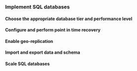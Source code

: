 ### Implement SQL databases

#### Choose the appropriate database tier and performance level
#### Configure and perform point in time recovery
#### Enable geo-replication
#### Import and export data and schema
#### Scale SQL databases